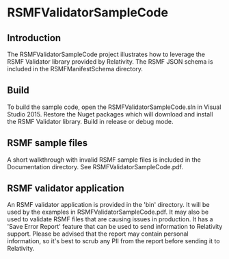 RSMFValidatorSampleCode
=======

## Introduction

The RSMFValidatorSampleCode project illustrates how to leverage the RSMF Validator library provided by Relativity.  The RSMF JSON schema is included in the RSMFManifestSchema directory.

## Build

To build the sample code, open the RSMFValidatorSampleCode.sln in Visual Studio 2015.  Restore the Nuget packages which will download and install the RSMF Validator library.  Build in release or debug mode.

## RSMF sample files

A short walkthrough with invalid RSMF sample files is included in the Documentation directory.  See RSMFValidatorSampleCode.pdf.

## RSMF validator application

An RSMF validator application is provided in the 'bin' directory.  It will be used by the examples in RSMFValidatorSampleCode.pdf.  It may also be used to validate RSMF files that are causing issues in production.
It has a 'Save Error Report' feature that can be used to send information to Relativity support.  Please be advised that the report may contain personal information, so it's best to scrub any PII from the report
before sending it to Relativity.